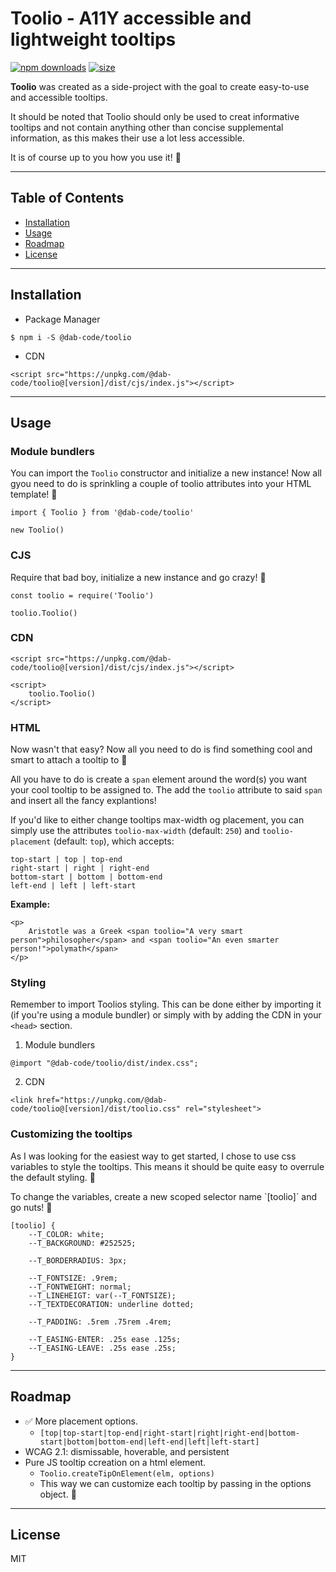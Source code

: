 # Toolio - A11Y accessible and lightweight tooltips

[![npm downloads](https://img.shields.io/npm/dm/@dab-code/toolio)](https://npmjs.org/@dab-code/toolio)
[![size](https://img.shields.io/bundlephobia/minzip/@dab-code/toolio?color=54CA2F&style=popout)](https://npmjs.org/@dab-code/toolio)

**Toolio** was created as a side-project with the goal to create easy-to-use and accessible tooltips. 

It should be noted that Toolio should only be used to creat informative tooltips and not contain anything other than concise supplemental information, as this makes their use a lot less accessible. 

It is of course up to you how you use it! 🙏 


***

## Table of Contents

- [Installation](#installation)
- [Usage](#usage)
- [Roadmap](#roadmap)
- [License](#license)

***

## Installation
- Package Manager
```
$ npm i -S @dab-code/toolio
```

- CDN
```
<script src="https://unpkg.com/@dab-code/toolio@[version]/dist/cjs/index.js"></script>
```

***

## Usage
### Module bundlers
You can import the `Toolio` constructor and initialize a new instance! Now all gyou need to do is sprinkling a couple of toolio attributes into your HTML template! 🦄

```
import { Toolio } from '@dab-code/toolio'

new Toolio()
```


### CJS
Require that bad boy, initialize a new instance and go crazy! 🥳
```
const toolio = require('Toolio')

toolio.Toolio()
```


### CDN
```
<script src="https://unpkg.com/@dab-code/toolio@[version]/dist/cjs/index.js"></script>

<script>
    toolio.Toolio()
</script>
```


### HTML
Now wasn't that easy? Now all you need to do is find something cool and smart to attach a tooltip to 🤷


All you have to do is create a `span` element around the word(s) you want your cool tooltip to be assigned to. The add the `toolio` attribute to said `span` and insert all the fancy explantions!


If you'd like to either change tooltips max-width og placement, you can simply use the attributes `toolio-max-width` (default: `250`) and `toolio-placement` (default: `top`), which accepts:

 ```
 top-start | top | top-end
 right-start | right | right-end
 bottom-start | bottom | bottom-end
 left-end | left | left-start
 ```

 **Example:**

```
<p>
    Aristotle was a Greek <span toolio="A very smart person">philosopher</span> and <span toolio="An even smarter person!">polymath</span>
</p>
```


### Styling
Remember to import Toolios styling. This can be done either by importing it (if you're using a module bundler) or simply  with by adding the CDN in your `<head>` section.


1. Module bundlers
``` 
@import "@dab-code/toolio/dist/index.css";
``` 

2. CDN
```
<link href="https://unpkg.com/@dab-code/toolio@[version]/dist/toolio.css" rel="stylesheet">
```


### Customizing the tooltips
As I was looking for the easiest way to get started, I chose to use css variables to style the tooltips. This means it should be quite easy to overrule the default styling. 🎂 

To change the variables, create a new scoped selector name `[toolio]´ and go nuts! 🥜

```
[toolio] {
    --T_COLOR: white;
    --T_BACKGROUND: #252525;

    --T_BORDERRADIUS: 3px;

    --T_FONTSIZE: .9rem;
    --T_FONTWEIGHT: normal;
    --T_LINEHEIGT: var(--T_FONTSIZE);
    --T_TEXTDECORATION: underline dotted;

    --T_PADDING: .5rem .75rem .4rem;

    --T_EASING-ENTER: .25s ease .125s;
    --T_EASING-LEAVE: .25s ease .25s;
}
```


***

## Roadmap
- ✅ More placement options.
	- `[top|top-start|top-end|right-start|right|right-end|bottom-start|bottom|bottom-end|left-end|left|left-start]`
- WCAG 2.1: dismissable, hoverable, and persistent
- Pure JS tooltip ccreation on a html element.
	- `Toolio.createTipOnElement(elm, options)`
	- This way we can customize each tooltip by passing in the options object. 🎨
	
***

## License
MIT

